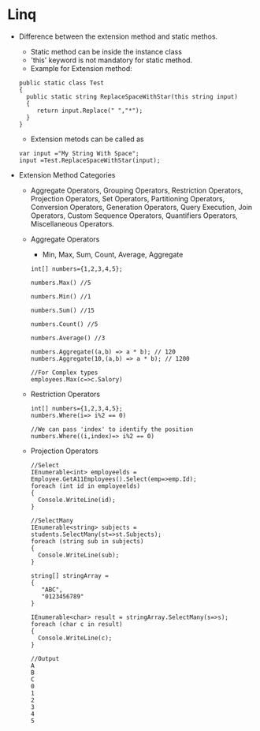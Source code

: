 # Linq
* Difference between the extension method and static methos.

  *   Static method can be inside the instance class
  *   'this' keyword is not mandatory for static method.
  *   Example for Extension method: 
     ```
     public static class Test 
     {
       public static string ReplaceSpaceWithStar(this string input)
       {
          return input.Replace(" ","*");
       }
     } 
     ```
  *  Extension metods can be called as 
    ```
    var input ="My String With Space";
    input =Test.ReplaceSpaceWithStar(input);     
    ```
* Extension Method Categories

  * Aggregate Operators, Grouping Operators, Restriction Operators, Projection Operators, Set Operators, Partitioning Operators, Conversion Operators, Generation Operators, Query Execution, Join Operators, Custom Sequence Operators, Quantifiers Operators, Miscellaneous Operators.
  
  *  Aggregate Operators
  
     *  Min, Max, Sum, Count, Average, Aggregate
     ```
     int[] numbers={1,2,3,4,5};
     
     numbers.Max() //5
     
     numbers.Min() //1
     
     numbers.Sum() //15
     
     numbers.Count() //5
     
     numbers.Average() //3
     
     numbers.Aggregate((a,b) => a * b); // 120
     numbers.Aggregate(10,(a,b) => a * b); // 1200
     
     //For Complex types
     employees.Max(c=>c.Salory)     
     
     ```
     
  *  Restriction Operators
     
     ```
     int[] numbers={1,2,3,4,5};
     numbers.Where(i=> i%2 == 0)
     
     //We can pass 'index' to identify the position
     numbers.Where((i,index)=> i%2 == 0)
     
     ```
     
  *  Projection Operators
     ```
     //Select
     IEnumerable<int> employeelds = Employee.GetA11Employees().Select(emp=>emp.Id); 
     foreach (int id in employeelds) 
     {
       Console.WriteLine(id); 
     }
     
     //SelectMany
     IEnumerable<string> subjects = students.SelectMany(st=>st.Subjects); 
     foreach (string sub in subjects) 
     {
       Console.WriteLine(sub); 
     }
     
     string[] stringArray = 
     {
        "ABC",
        "0123456789"
     }
     
     IEnumerable<char> result = stringArray.SelectMany(s=>s); 
     foreach (char c in result) 
     {
       Console.WriteLine(c); 
     }    
     
     //Output
     A
     B
     C
     0
     1
     2
     3
     4
     5
          
     ```
          
  
